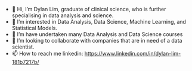 - 👋 Hi, I’m Dylan Lim, graduate of clinical science, who is further specialising in data analysis and science.
- 👀 I’m interested in Data Analysis, Data Science, Machine Learning, and Statistical Models.
- 🌱 I’m have undertaken many Data Analysis and Data Science courses
- 💞️ I’m looking to collaborate with companies that are in need of a data scientist.
- 📫 How to reach me linkedin: https://www.linkedin.com/in/dylan-lim-181b7217b/

<!---
0xDillPickle/0xDillPickle is a ✨ special ✨ repository because its `README.md` (this file) appears on your GitHub profile.
You can click the Preview link to take a look at your changes.
--->
